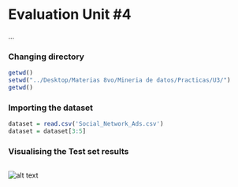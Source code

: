 # Evaluation Unit #4

...

### Changing directory
``` r
getwd()
setwd("../Desktop/Materias 8vo/Mineria de datos/Practicas/U3/")
getwd()
``` 

### Importing the dataset
``` r
dataset = read.csv('Social_Network_Ads.csv')
dataset = dataset[3:5]
``` 

### Visualising the Test set results
```r

```

![alt text]()